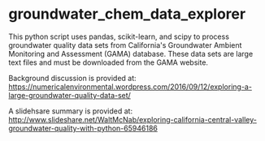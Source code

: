 # groundwater_chem_data_explorer
This python script uses pandas, scikit-learn, and scipy to process groundwater quality data sets from California's Groundwater Ambient Monitoring and Assessment (GAMA) database. These data sets are large text files and must be downloaded from the GAMA website.

Background discussion is provided at: https://numericalenvironmental.wordpress.com/2016/09/12/exploring-a-large-groundwater-quality-data-set/

A slidehsare summary is provided at: http://www.slideshare.net/WaltMcNab/exploring-california-central-valley-groundwater-quality-with-python-65946186

